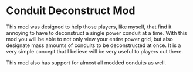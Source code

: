 # Conduit Deconstruct Mod
This mod was designed to help those players, like myself, that find it annoying to have to deconstruct a single power conduit at a time. With this mod you will be able to not only view your entire power grid, but also designate mass amounts of conduits to be deconstructed at once. It is a very simple concept that I believe will be very useful to players out there.

This mod also has support for almost all modded conduits as well.
